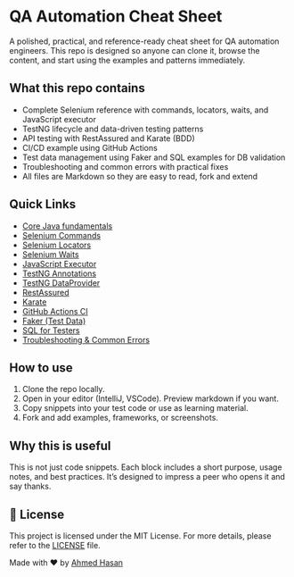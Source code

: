 # QA Automation Cheat Sheet

A polished, practical, and reference-ready cheat sheet for QA automation engineers.
This repo is designed so anyone can clone it, browse the content, and start using
the examples and patterns immediately.

## What this repo contains
- Complete Selenium reference with commands, locators, waits, and JavaScript executor
- TestNG lifecycle and data-driven testing patterns
- API testing with RestAssured and Karate (BDD)
- CI/CD example using GitHub Actions
- Test data management using Faker and SQL examples for DB validation
- Troubleshooting and common errors with practical fixes
- All files are Markdown so they are easy to read, fork and extend

## Quick Links
- [Core Java fundamentals](core-java/core-java.md)
- [Selenium Commands](selenium/commands.md)
- [Selenium Locators](selenium/locators.md)
- [Selenium Waits](selenium/waits.md)
- [JavaScript Executor](selenium/js_executor.md)
- [TestNG Annotations](testng/annotations.md)
- [TestNG DataProvider](testng/dataprovider.md)
- [RestAssured](api-testing/restassured.md)
- [Karate](api-testing/karate.md)
- [GitHub Actions CI](ci-cd/github-actions.md)
- [Faker (Test Data)](data-management/faker.md)
- [SQL for Testers](sql/sql.md)
- [Troubleshooting & Common Errors](troubleshooting/common-errors.md)

## How to use
1. Clone the repo locally.
2. Open in your editor (IntelliJ, VSCode). Preview markdown if you want.
3. Copy snippets into your test code or use as learning material.
4. Fork and add examples, frameworks, or screenshots.

## Why this is useful
This is not just code snippets. Each block includes a short purpose, usage notes, and best practices.
It’s designed to impress a peer who opens it and say thanks.

## :memo: License ##

This project is licensed under the MIT License. For more details, please refer to the [LICENSE](LICENSE.md) file.


Made with :heart: by <a href="https://github.com/im-ahmed-hasan" target="_blank">Ahmed Hasan</a>
